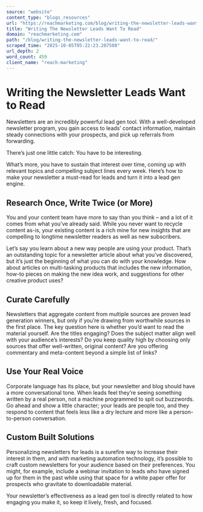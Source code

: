 ```yaml
---
source: "website"
content_type: "blogs_resources"
url: "https://reachmarketing.com/blog/writing-the-newsletter-leads-want-to-read/"
title: "Writing The Newsletter Leads Want To Read"
domain: "reachmarketing.com"
path: "/blog/writing-the-newsletter-leads-want-to-read/"
scraped_time: "2025-10-05T05:22:23.207508"
url_depth: 2
word_count: 459
client_name: "reach-marketing"
---
```


# Writing the Newsletter Leads Want to Read

Newsletters are an incredibly powerful lead gen tool. With a well-developed newsletter program, you gain access to leads’ contact information, maintain steady connections with your prospects, and pick up referrals from forwarding.

There’s just one little catch: You have to be interesting.

What’s more, you have to sustain that interest over time, coming up with relevant topics and compelling subject lines every week. Here’s how to make your newsletter a must-read for leads and turn it into a lead gen engine.

## Research Once, Write Twice (or More)

You and your content team have more to say than you think – and a lot of it comes from what you’ve already said. While you never want to recycle content as-is, your existing content is a rich mine for new insights that are compelling to longtime newsletter readers as well as new subscribers.

Let’s say you learn about a new way people are using your product. That’s an outstanding topic for a newsletter article about what you’ve discovered, but it’s just the beginning of what you can do with your knowledge. How about articles on multi-tasking products that includes the new information, how-to pieces on making the new idea work, and suggestions for other creative product uses?

## Curate Carefully

Newsletters that aggregate content from multiple sources are proven lead generation winners, but only if you’re drawing from worthwhile sources in the first place. The key question here is whether you’d want to read the material yourself. Are the titles engaging? Does the subject matter align well with your audience’s interests? Do you keep quality high by choosing only sources that offer well-written, original content? Are you offering commentary and meta-content beyond a simple list of links?

## Use Your Real Voice

Corporate language has its place, but your newsletter and blog should have a more conversational tone. When leads feel they’re seeing something written by a real person, not a machine programmed to spit out buzzwords. Go ahead and show a little character; your leads are people too, and they respond to content that feels less like a dry lecture and more like a person-to-person conversation.

## Custom Built Solutions

Personalizing newsletters for leads is a surefire way to increase their interest in them, and with marketing automation technology, it’s possible to craft custom newsletters for your audience based on their preferences. You might, for example, include a webinar invitation to leads who have signed up for them in the past while using that space for a white paper offer for prospects who gravitate to downloadable material.

Your newsletter’s effectiveness as a lead gen tool is directly related to how engaging you make it, so keep it lively, fresh, and focused.